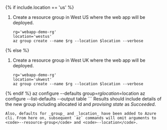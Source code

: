 {% if include.location == 'us' %}
1. Create a resource group in West US where the web app will be deployed.

    ```shell
    rg='webapp-demo-rg'
    location='westus'
    az group create --name $rg --location $location --verbose
{% else %}
1. Create a resource group in West UK where the web app will be deployed.

    ```shell
    rg='webapp-demo-rg'
    location='ukwest'
    az group create --name $rg --location $location --verbose
{% endif %}
    az configure --defaults group=$rg location=$location
    az configure --list-defaults --output table
    ```
    Results should include details of the new group including allocated id and _provising state_ as _Succeeded_.
    
    Also, defaults for _group_ and _location_ have been added to Azure cli. From here on, subsequent `az` commands will omit arguments to <code>--resource-group</code> and <code>--location</code>.